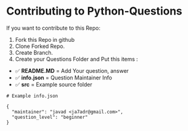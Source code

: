 # Contributing to Python-Questions

If you want to contribute to this Repo:
1. Fork this Repo in github
2. Clone Forked Repo.
3. Create Branch.
4. Create your Questions Folder and Put this items :

- ✅ **README.MD** = Add Your question, answer
- ✅ **info.json** = Question Maintainer Info
- ✅ **src** = Example source folder

``` 
# Example info.json

{
  "maintainer": "javad <ja7adr@gmail.com>",
  "question_level": "beginner"
}
```
